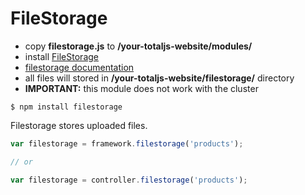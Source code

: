 # FileStorage

- copy **filestorage.js** to __/your-totaljs-website/modules/__
- install [FileStorage](https://github.com/petersirka/node-filestorage)
- [filestorage documentation](https://github.com/petersirka/node-filestorage)
- all files will stored in __/your-totaljs-website/filestorage/__ directory
- __IMPORTANT:__ this module does not work with the cluster

```
$ npm install filestorage
```

Filestorage stores uploaded files.

```js
var filestorage = framework.filestorage('products');

// or

var filestorage = controller.filestorage('products');
```